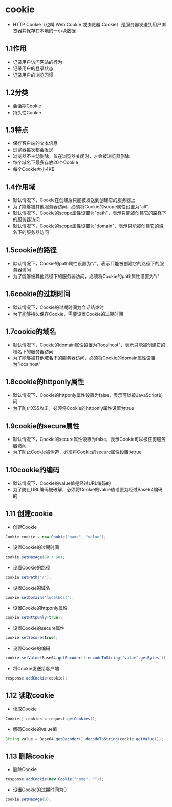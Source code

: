 # cookie
* HTTP Cookie（也叫 Web Cookie 或浏览器 Cookie）是服务器发送到用户浏览器并保存在本地的一小块数据
## 1.1作用
* 记录用户访问网站的行为
* 记录用户的登录状态
* 记录用户的浏览习惯
## 1.2分类
* 会话期Cookie
* 持久性Cookie
## 1.3特点
* 保存客户端的文本信息
* 浏览器每次都会发送
* 浏览器不主动删除，仅在浏览器关闭时，才会被浏览器删除
* 每个域名下最多存放20个Cookie
* 每个Cookie大小4KB
## 1.4作用域
* 默认情况下，Cookie在创建后只能被发送到创建它的服务器上
* 为了能够被其他服务器访问，必须将Cookie的scope属性设置为"all"
* 默认情况下，Cookie的scope属性设置为"path"，表示只能被创建它的路径下的服务器访问
* 默认情况下，Cookie的scope属性设置为"domain"，表示只能被创建它的域名下的服务器访问
## 1.5cookie的路径
* 默认情况下，Cookie的path属性设置为"/"，表示只能被创建它的路径下的服务器访问
* 为了能够被其他路径下的服务器访问，必须将Cookie的path属性设置为"/"
## 1.6cookie的过期时间
* 默认情况下，Cookie的过期时间为会话结束时
* 为了能够持久保存Cookie，需要设置Cookie的过期时间
## 1.7cookie的域名
* 默认情况下，Cookie的domain属性设置为"localhost"，表示只能被创建它的域名下的服务器访问
* 为了能够被其他域名下的服务器访问，必须将Cookie的domain属性设置为"localhost"
## 1.8cookie的httponly属性
* 默认情况下，Cookie的httponly属性设置为false，表示可以被JavaScript访问
* 为了防止XSS攻击，必须将Cookie的httponly属性设置为true
## 1.9cookie的secure属性
* 默认情况下，Cookie的secure属性设置为false，表示Cookie可以被任何服务器访问
* 为了防止Cookie被伪造，必须将Cookie的secure属性设置为true
## 1.10cookie的编码
* 默认情况下，Cookie的value值是经过URL编码的
* 为了防止URL编码被破解，必须将Cookie的value值设置为经过Base64编码的
## 1.11 创建cookie
* 创建Cookie
```java
Cookie cookie = new Cookie("name", "value");
```
* 设置Cookie的过期时间  
```java 
cookie.setMaxAge(60 * 60);
```
* 设置Cookie的路径  
```java
cookie.setPath("/");
```
* 设置Cookie的域名  
```java
cookie.setDomain("localhost");
```
* 设置Cookie的httponly属性  
```java 
cookie.setHttpOnly(true);
```
* 设置Cookie的secure属性  
```java 
cookie.setSecure(true);
```
* 设置Cookie的编码  
```java
cookie.setValue(Base64.getEncoder().encodeToString("value".getBytes()));
```
* 将Cookie发送给客户端  
```java 
response.addCookie(cookie);
```
## 1.12 读取cookie
* 读取Cookie
```java
Cookie[] cookies = request.getCookies();
```
* 解码Cookie的value值
```java 
String value = Base64.getDecoder().decodeToString(cookie.getValue());
```
## 1.13 删除cookie
* 删除Cookie
```java
response.addCookie(new Cookie("name", ""));
```
* 设置Cookie的过期时间为0
```java
cookie.setMaxAge(0);
```